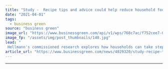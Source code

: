 ```yaml
---
title: "Study -  Recipe tips and advice could help reduce household food waste by a third"
date: "2021-04-01"
tags: 
  - business green
source: "business green"
image_url: "https://www.businessgreen.com/api/v1/wps/768c7ac/f752cee7-004c-4a9c-9c17-e8bea4379b9c/9/Food-waste-credit-Eivaisla-185x114.jpg"
image_fp: "/assets/img/post_thumbnails/140.jpg"
lead: "
 Hellmann's commissioned research explores how households can take steps to help tackle the 900 million tonne global food waste mountain ..."
article_url: "https://www.businessgreen.com/news/4029320/study-recipe-tips-advice-help-reduce-household-food-waste"
---
```


---
